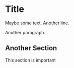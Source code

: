 # Title

Maybe some text.
Another line.

Another paragraph.

## Another Section

This section is important